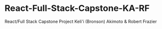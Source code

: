 # React-Full-Stack-Capstone-KA-RF
React/Full Stack Capstone Project Keli'i (Bronson) Akimoto &amp; Robert Frazier

